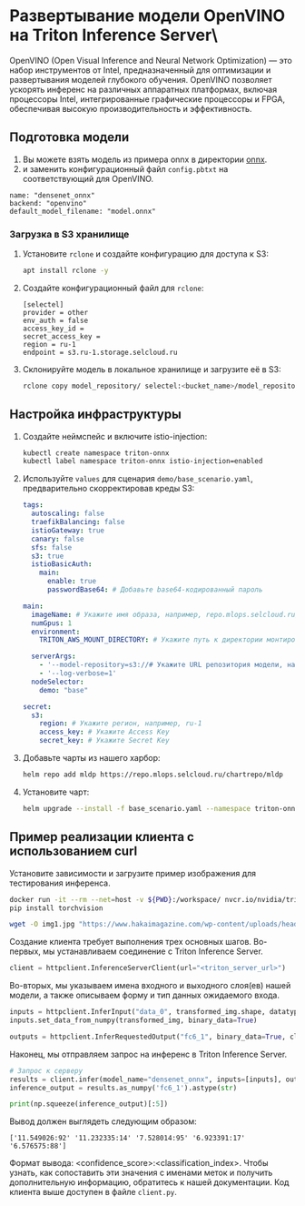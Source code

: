 # Развертывание модели OpenVINO на Triton Inference Server\
OpenVINO (Open Visual Inference and Neural Network Optimization) — это набор инструментов от Intel, предназначенный для оптимизации и развертывания моделей глубокого обучения. OpenVINO позволяет ускорять инференс на различных аппаратных платформах, включая процессоры Intel, интегрированные графические процессоры и FPGA, обеспечивая высокую производительность и эффективность.

## Подготовка модели

1. Вы можете взять модель из примера onnx в директории [onnx](`../ONNX`).
2. и заменить конфигурационный файл `config.pbtxt` на соответствующий для OpenVINO.
```
name: "densenet_onnx"
backend: "openvino"
default_model_filename: "model.onnx"
```

### Загрузка в S3 хранилище

1. Установите `rclone` и создайте конфигурацию для доступа к S3:
   ```bash
   apt install rclone -y
   ```

2. Создайте конфигурационный файл для `rclone`:
   ```
   [selectel]
   provider = other
   env_auth = false
   access_key_id =
   secret_access_key =
   region = ru-1
   endpoint = s3.ru-1.storage.selcloud.ru
   ```

3. Склонируйте модель в локальное хранилище и загрузите её в S3:
   ```bash
   rclone copy model_repository/ selectel:<bucket_name>/model_repository
   ```

## Настройка инфраструктуры

1. Создайте неймспейс и включите istio-injection:
   ```bash
   kubectl create namespace triton-onnx
   kubectl label namespace triton-onnx istio-injection=enabled
   ```

2. Используйте `values` для сценария `demo/base_scenario.yaml`, предварительно скорректировав креды S3:

   ```yaml
   tags:
     autoscaling: false
     traefikBalancing: false
     istioGateway: true
     canary: false
     sfs: false
     s3: true
     istioBasicAuth:
       main:
         enable: true
         passwordBase64: # Добавьте base64-кодированный пароль

   main:
     imageName: # Укажите имя образа, например, repo.mlops.selcloud.ru/mldp/triton_transformer_server:24.05-zstd
     numGpus: 1
     environment:
       TRITON_AWS_MOUNT_DIRECTORY: # Укажите путь к директории монтирования AWS, например, /opt/tritonserver

     serverArgs:
       - '--model-repository=s3://# Укажите URL репозитория модели, например, https://s3.ru-1.storage.selcloud.ru:443/<bucket_name>/model_repository'
       - '--log-verbose=1'
     nodeSelector:
       demo: "base"

   secret:
     s3:
       region: # Укажите регион, например, ru-1
       access_key: # Укажите Access Key
       secret_key: # Укажите Secret Key
   ```

3. Добавьте чарты из нашего харбор:
   ```bash
   helm repo add mldp https://repo.mlops.selcloud.ru/chartrepo/mldp
   ```

4. Установите чарт:
   ```bash
   helm upgrade --install -f base_scenario.yaml --namespace triton-onnx triton-onnx mldp/triton-inference-server 
   ```

## Пример реализации клиента с использованием curl

Установите зависимости и загрузите пример изображения для тестирования инференса.

```bash
docker run -it --rm --net=host -v ${PWD}:/workspace/ nvcr.io/nvidia/tritonserver:<yy.mm>-py3-sdk bash
pip install torchvision

wget -O img1.jpg "https://www.hakaimagazine.com/wp-content/uploads/header-gulf-birds.jpg"
```

Создание клиента требует выполнения трех основных шагов. Во-первых, мы устанавливаем соединение с Triton Inference Server.

```python
client = httpclient.InferenceServerClient(url="<triton_server_url>")
```

Во-вторых, мы указываем имена входного и выходного слоя(ев) нашей модели, а также описываем форму и тип данных ожидаемого входа.

```python
inputs = httpclient.InferInput("data_0", transformed_img.shape, datatype="FP32")
inputs.set_data_from_numpy(transformed_img, binary_data=True)

outputs = httpclient.InferRequestedOutput("fc6_1", binary_data=True, class_count=1000)
```

Наконец, мы отправляем запрос на инференс в Triton Inference Server.

```python
# Запрос к серверу
results = client.infer(model_name="densenet_onnx", inputs=[inputs], outputs=[outputs])
inference_output = results.as_numpy('fc6_1').astype(str)

print(np.squeeze(inference_output)[:5])
```

Вывод должен выглядеть следующим образом:

```
['11.549026:92' '11.232335:14' '7.528014:95' '6.923391:17' '6.576575:88']
```

Формат вывода: <confidence_score>:<classification_index>. Чтобы узнать, как сопоставить эти значения с именами меток и получить дополнительную информацию, обратитесь к нашей документации. Код клиента выше доступен в файле `client.py`.
